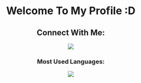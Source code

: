 
<h1 align="center">Welcome To My Profile :D</h1>
<!--
<p align="center"> <img src="https://github.com/user-attachments/assets/dd0d83cf-03a5-4dfb-b332-8b1436c5c503"/>
-->

<h2 align="center">Connect With Me:</h2>
<p align="center">
<!---
<a href="https://www.linkedin.com/in/kchan21/"><img src="https://img.shields.io/badge/LinkedIn-0077B5?style=for-the-badge&logo=linkedin&logoColor=white"></a>
-->
<a href="mailto:kchan21@csu.fullerton.edu"><img src="https://img.shields.io/badge/mail-EA4335?style=for-the-badge&logo=gmail&logoColor=white"></a>
</p>


<h3 align="center">Most Used Languages:</h3>

<p align="center"> <img src="https://github-readme-stats.vercel.app/api/top-langs/?username=anuraghazra&layout=compact&hide=javascript,html,css,typescript,astro,glsl,go,makefile,rust,lua"/>
<!---
<h3 align="center">Get This Number To <span id="follower-count">1</span> Challenge (IMPOSSIBLE)</h3>
<p align="center">
      <a href="https://github.com/K4le21?tab=followers">
         <img alt="followers" title="Follow me on Github" src="https://custom-icon-badges.demolab.com/github/followers/K4le?color=236ad3&labelColor=1155ba&style=for-the-badge&logo=person-add&label=Follow&logoColor=white"/></a>
</p>
<!---
<h3 align="center">What I'm Currently Listening To:</h3>
<!---
<p align="center"> <img src="https://spotify-github-profile.kittinanx.com/api/view?uid=dnovyee6f4lic0awsoi92j25p&cover_image=true&theme=novatorem&show_offline=false&background_color=121212&interchange=false&bar_color=53b14f&bar_color_cover=false)](https://github.com/kittinan/spotify-github-profile"/>
<!---
<h3 align="center">Recently Played:</h3>
<p align="center"> <img src="https://spotify-recently-played-readme.vercel.app/api?user=dnovyee6f4lic0awsoi92j25p&unique=true"/>
<!---
<h2 align="center">Thanks For Visiting My Profile <3</h2>
<!---
<p align="center"> <img src="https://github.com/user-attachments/assets/e02c848d-5b6e-444e-9bda-3a5b03bc061e" alt="bottom banner"/>
<!---
<p align="center"> meow :3
-->
